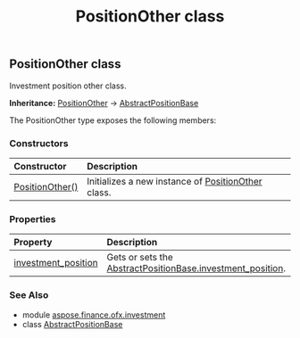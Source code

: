 ﻿---
title: PositionOther class
second_title: Aspose.Finance for Python via .NET API References
description: 
type: docs
weight: 700
url: /python-net/aspose.finance.ofx.investment/positionother/
is_root: false
---

## PositionOther class

Investment position other class.



**Inheritance:** [PositionOther](/finance/python-net/aspose.finance.ofx.investment/positionother) → 
[AbstractPositionBase](/finance/python-net/aspose.finance.ofx.investment/abstractpositionbase)



The PositionOther type exposes the following members:

### Constructors
| Constructor | Description |
| :- | :- |
| [PositionOther()](/finance/python-net/aspose.finance.ofx.investment/positionother/__init__/#) | Initializes a new instance of [PositionOther](/finance/python-net/aspose.finance.ofx.investment/positionother) class. |


### Properties
| Property | Description |
| :- | :- |
| [investment_position](/finance/python-net/aspose.finance.ofx.investment/positionother/investment_position) | Gets or sets the [AbstractPositionBase.investment_position](/finance/python-net/aspose.finance.ofx.investment/abstractpositionbase#investment_position). |


### See Also

* module [aspose.finance.ofx.investment](../)
* class [AbstractPositionBase](/finance/python-net/aspose.finance.ofx.investment/abstractpositionbase)
